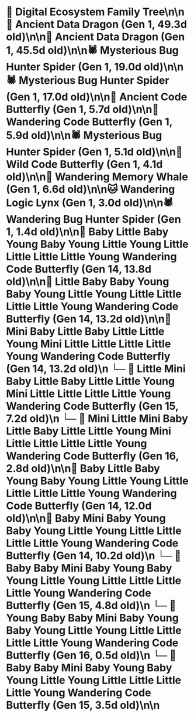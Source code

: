 # 🌳 Digital Ecosystem Family Tree\n\n🐉 Ancient Data Dragon (Gen 1, 49.3d old)\n\n🐉 Ancient Data Dragon (Gen 1, 45.5d old)\n\n🕷️ Mysterious Bug Hunter Spider (Gen 1, 19.0d old)\n\n🕷️ Mysterious Bug Hunter Spider (Gen 1, 17.0d old)\n\n🦋 Ancient Code Butterfly (Gen 1, 5.7d old)\n\n🦋 Wandering Code Butterfly (Gen 1, 5.9d old)\n\n🕷️ Mysterious Bug Hunter Spider (Gen 1, 5.1d old)\n\n🦋 Wild Code Butterfly (Gen 1, 4.1d old)\n\n🐋 Wandering Memory Whale (Gen 1, 6.6d old)\n\n🐱 Wandering Logic Lynx (Gen 1, 3.0d old)\n\n🕷️ Wandering Bug Hunter Spider (Gen 1, 1.4d old)\n\n🦋 Baby Little Baby Young Baby Young Little Young Little Little Little Little Young Wandering Code Butterfly (Gen 14, 13.8d old)\n\n🦋 Little Baby Baby Young Baby Young Little Young Little Little Little Little Young Wandering Code Butterfly (Gen 14, 13.2d old)\n\n🦋 Mini Baby Little Baby Little Little Young Mini Little Little Little Little Young Wandering Code Butterfly (Gen 14, 13.2d old)\n  └─ 🦋 Little Mini Baby Little Baby Little Little Young Mini Little Little Little Little Young Wandering Code Butterfly (Gen 15, 7.2d old)\n    └─ 🦋 Mini Little Mini Baby Little Baby Little Little Young Mini Little Little Little Little Young Wandering Code Butterfly (Gen 16, 2.8d old)\n\n🦋 Baby Little Baby Young Baby Young Little Young Little Little Little Little Young Wandering Code Butterfly (Gen 14, 12.0d old)\n\n🦋 Baby Mini Baby Young Baby Young Little Young Little Little Little Little Young Wandering Code Butterfly (Gen 14, 10.2d old)\n  └─ 🦋 Baby Baby Mini Baby Young Baby Young Little Young Little Little Little Little Young Wandering Code Butterfly (Gen 15, 4.8d old)\n    └─ 🦋 Young Baby Baby Mini Baby Young Baby Young Little Young Little Little Little Little Young Wandering Code Butterfly (Gen 16, 0.5d old)\n  └─ 🦋 Baby Baby Mini Baby Young Baby Young Little Young Little Little Little Little Young Wandering Code Butterfly (Gen 15, 3.5d old)\n\n